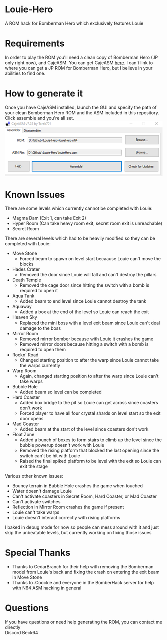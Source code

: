 # Louie-Hero
A ROM hack for Bomberman Hero which exclusively features Louie

# Requirements
In order to play the ROM you'll need a clean copy of Bomberman Hero (JP only right now), and CajeASM. You can get CajeASM [here](https://www.romhacking.net/utilities/1085/). I can't link to where you can get a JP ROM for Bomberman Hero, but I believe in your abilities to find one.

# How to generate it
Once you have CajeASM installed, launch the GUI and specify the path of your clean Bomberman Hero ROM and the ASM included in this repository. Click assemble and you're all set.
![](./Screenshots/CajeASM.png)

# Known Issues
There are some levels which currently cannot be completed with Louie:
- Magma Dam (Exit 1, can take Exit 2)
- Hyper Room (Can take heavy room exit, secret room exit is unreachable)
- Secret Room

There are several levels which had to be heavily modified so they can be completed with Louie:
- Move Stone
  - Forced beam to spawn on level start becaause Louie can't move the blocks
- Hades Crater
  - Removed the door since Louie will fall and can't destroy the pillars
- Death Temple
  - Removed the cage door since hitting the switch with a bomb is required to open it
- Aqua Tank
  - Added beam to end level since Louie cannot destroy the tank
- Aquaway
  - Added a box at the end of the level so Louie can reach the exit
- Heaven Sky
  - Replaced the mini boss with a level exit beam since Louie can't deal damage to the boss
- Mirror Room
  - Removed mirror bomber because with Louie it crashes the game
  - Removed mirror doors because hitting a switch with a bomb is required to open them
- Rockn' Road
  - Changed starting position to after the warp since Louie cannot take the warps currently
- Warp Room
  - Again, changed starting position to after the warp since Louie can't take warps
- Bubble Hole
  - Added beam so level can be completed
- Hard Coaster
  - Added box bridge to the pit so Louie can get across since coasters don't work
  - Forced player to have all four crystal shards on level start so the exit door opens
- Mad Coaster
  - Added beam at the start of the level since coasters don't work
- Float Zone
  - Added a bunch of boxes to form stairs to climb up the level since the bubble powerup doesn't work with Louie
  - Removed the rising platform that blocked the last opening since the switch can't be hit with Louie
  - Raised the final spiked platform to be level with the exit so Louie can exit the stage
 
Various other known issues:
- Bouncy terrain in Bubble Hole crashes the game when touched
- Water doesn't damage Louie
- Can't activate coasters in Secret Room, Hard Coaster, or Mad Coaster
- Can't activate switches
- Reflection in Mirror Room crashes the game if present
- Louie can't take warps
- Louie doesn't interact correctly with rising platforms

I baked in debug mode for now so people can mess around with it and just skip the unbeatable levels, but currently working on fixing those issues

# Special Thanks
- Thanks to CedarBranch for their help with removing the Bomberman model from Louie's back and fixing the crash on entering the exit beam in Move Stone
- Thanks to .Coockie and everyone in the BomberHack server for help with N64 ASM hacking in general

# Questions
If you have questions or need help generating the ROM, you can contact me directly  
Discord Beck64

